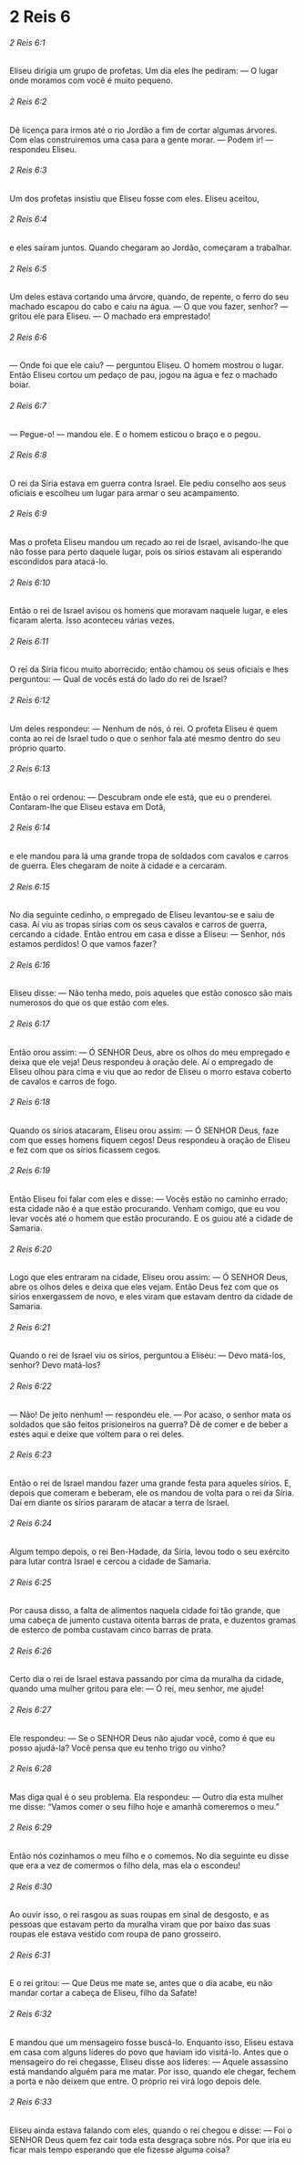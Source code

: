 # 2 Reis 6

###### 2 Reis 6:1

Eliseu dirigia um grupo de profetas. Um dia eles lhe pediram: — O lugar onde moramos com você é muito pequeno.

###### 2 Reis 6:2

Dê licença para irmos até o rio Jordão a fim de cortar algumas árvores. Com elas construiremos uma casa para a gente morar. — Podem ir! — respondeu Eliseu.

###### 2 Reis 6:3

Um dos profetas insistiu que Eliseu fosse com eles. Eliseu aceitou,

###### 2 Reis 6:4

e eles saíram juntos. Quando chegaram ao Jordão, começaram a trabalhar.

###### 2 Reis 6:5

Um deles estava cortando uma árvore, quando, de repente, o ferro do seu machado escapou do cabo e caiu na água. — O que vou fazer, senhor? — gritou ele para Eliseu. — O machado era emprestado!

###### 2 Reis 6:6

— Onde foi que ele caiu? — perguntou Eliseu. O homem mostrou o lugar. Então Eliseu cortou um pedaço de pau, jogou na água e fez o machado boiar.

###### 2 Reis 6:7

— Pegue-o! — mandou ele. E o homem esticou o braço e o pegou.

###### 2 Reis 6:8

O rei da Síria estava em guerra contra Israel. Ele pediu conselho aos seus oficiais e escolheu um lugar para armar o seu acampamento.

###### 2 Reis 6:9

Mas o profeta Eliseu mandou um recado ao rei de Israel, avisando-lhe que não fosse para perto daquele lugar, pois os sírios estavam ali esperando escondidos para atacá-lo.

###### 2 Reis 6:10

Então o rei de Israel avisou os homens que moravam naquele lugar, e eles ficaram alerta. Isso aconteceu várias vezes.

###### 2 Reis 6:11

O rei da Síria ficou muito aborrecido; então chamou os seus oficiais e lhes perguntou: — Qual de vocês está do lado do rei de Israel?

###### 2 Reis 6:12

Um deles respondeu: — Nenhum de nós, ó rei. O profeta Eliseu é quem conta ao rei de Israel tudo o que o senhor fala até mesmo dentro do seu próprio quarto.

###### 2 Reis 6:13

Então o rei ordenou: — Descubram onde ele está, que eu o prenderei. Contaram-lhe que Eliseu estava em Dotã,

###### 2 Reis 6:14

e ele mandou para lá uma grande tropa de soldados com cavalos e carros de guerra. Eles chegaram de noite à cidade e a cercaram.

###### 2 Reis 6:15

No dia seguinte cedinho, o empregado de Eliseu levantou-se e saiu de casa. Aí viu as tropas sírias com os seus cavalos e carros de guerra, cercando a cidade. Então entrou em casa e disse a Eliseu: — Senhor, nós estamos perdidos! O que vamos fazer?

###### 2 Reis 6:16

Eliseu disse: — Não tenha medo, pois aqueles que estão conosco são mais numerosos do que os que estão com eles.

###### 2 Reis 6:17

Então orou assim: — Ó SENHOR Deus, abre os olhos do meu empregado e deixa que ele veja! Deus respondeu à oração dele. Aí o empregado de Eliseu olhou para cima e viu que ao redor de Eliseu o morro estava coberto de cavalos e carros de fogo.

###### 2 Reis 6:18

Quando os sírios atacaram, Eliseu orou assim: — Ó SENHOR Deus, faze com que esses homens fiquem cegos! Deus respondeu à oração de Eliseu e fez com que os sírios ficassem cegos.

###### 2 Reis 6:19

Então Eliseu foi falar com eles e disse: — Vocês estão no caminho errado; esta cidade não é a que estão procurando. Venham comigo, que eu vou levar vocês até o homem que estão procurando. E os guiou até a cidade de Samaria.

###### 2 Reis 6:20

Logo que eles entraram na cidade, Eliseu orou assim: — Ó SENHOR Deus, abre os olhos deles e deixa que eles vejam. Então Deus fez com que os sírios enxergassem de novo, e eles viram que estavam dentro da cidade de Samaria.

###### 2 Reis 6:21

Quando o rei de Israel viu os sírios, perguntou a Eliseu: — Devo matá-los, senhor? Devo matá-los?

###### 2 Reis 6:22

— Não! De jeito nenhum! — respondeu ele. — Por acaso, o senhor mata os soldados que são feitos prisioneiros na guerra? Dê de comer e de beber a estes aqui e deixe que voltem para o rei deles.

###### 2 Reis 6:23

Então o rei de Israel mandou fazer uma grande festa para aqueles sírios. E, depois que comeram e beberam, ele os mandou de volta para o rei da Síria. Daí em diante os sírios pararam de atacar a terra de Israel.

###### 2 Reis 6:24

Algum tempo depois, o rei Ben-Hadade, da Síria, levou todo o seu exército para lutar contra Israel e cercou a cidade de Samaria.

###### 2 Reis 6:25

Por causa disso, a falta de alimentos naquela cidade foi tão grande, que uma cabeça de jumento custava oitenta barras de prata, e duzentos gramas de esterco de pomba custavam cinco barras de prata.

###### 2 Reis 6:26

Certo dia o rei de Israel estava passando por cima da muralha da cidade, quando uma mulher gritou para ele: — Ó rei, meu senhor, me ajude!

###### 2 Reis 6:27

Ele respondeu: — Se o SENHOR Deus não ajudar você, como é que eu posso ajudá-la? Você pensa que eu tenho trigo ou vinho?

###### 2 Reis 6:28

Mas diga qual é o seu problema. Ela respondeu: — Outro dia esta mulher me disse: “Vamos comer o seu filho hoje e amanhã comeremos o meu.”

###### 2 Reis 6:29

Então nós cozinhamos o meu filho e o comemos. No dia seguinte eu disse que era a vez de comermos o filho dela, mas ela o escondeu!

###### 2 Reis 6:30

Ao ouvir isso, o rei rasgou as suas roupas em sinal de desgosto, e as pessoas que estavam perto da muralha viram que por baixo das suas roupas ele estava vestido com roupa de pano grosseiro.

###### 2 Reis 6:31

E o rei gritou: — Que Deus me mate se, antes que o dia acabe, eu não mandar cortar a cabeça de Eliseu, filho da Safate!

###### 2 Reis 6:32

E mandou que um mensageiro fosse buscá-lo. Enquanto isso, Eliseu estava em casa com alguns líderes do povo que haviam ido visitá-lo. Antes que o mensageiro do rei chegasse, Eliseu disse aos líderes: — Aquele assassino está mandando alguém para me matar. Por isso, quando ele chegar, fechem a porta e não deixem que entre. O próprio rei virá logo depois dele.

###### 2 Reis 6:33

Eliseu ainda estava falando com eles, quando o rei chegou e disse: — Foi o SENHOR Deus quem fez cair toda esta desgraça sobre nós. Por que iria eu ficar mais tempo esperando que ele fizesse alguma coisa?


